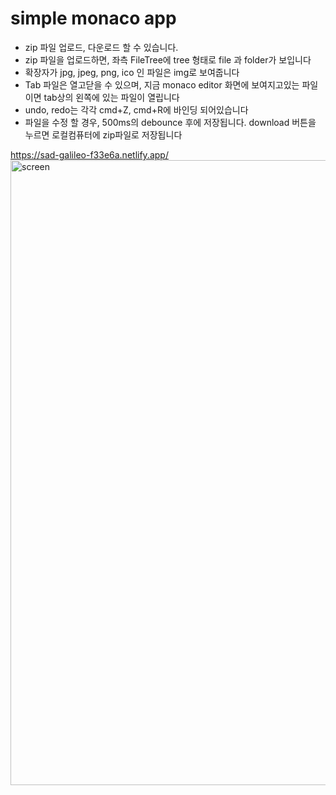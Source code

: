 # simple monaco app

 - zip 파일 업로드, 다운로드 할 수 있습니다.
 - zip 파일을 업로드하면, 좌측 FileTree에 tree 형태로 file 과 folder가 보입니다
 - 확장자가 jpg, jpeg, png, ico 인 파일은 img로 보여줍니다
 - Tab 파일은 열고닫을 수 있으며, 지금 monaco editor 화면에 보여지고있는 파일이면 tab상의 왼쪽에 있는 파일이 열립니다
 - undo, redo는 각각 cmd+Z, cmd+R에 바인딩 되어있습니다
 - 파일을 수정 할 경우, 500ms의 debounce 후에 저장됩니다. download 버튼을 누르면 로컬컴퓨터에 zip파일로 저장됩니다
  
  
  
  https://sad-galileo-f33e6a.netlify.app/
<img width="1000" alt="screen" src="https://user-images.githubusercontent.com/54968271/88936991-7f533480-d2be-11ea-8fd7-022ecd6e947d.png">
